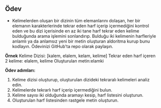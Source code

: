 ## Ödev
- Kelimelerden oluşan bir dizinin tüm elemanlarını dolaşan, her bir elemanın karakterlerinde tekrar eden harf içerip içermediğini kontrol eden ve bu dizi içerisinde en az iki tane harf tekrar eden kelime bulduğunda arama işlemini sonlandırıp. Bulduğu iki kelimenin harfleriyle anlamlı ya da anlamsız yeni bir metin oluşturan aldoritma kurup bunu kodlayın. Ödevinizi GitHub'ta repo olarak paylaşın.

**Örnek**
Kelime Dizisi: [kalem, elalem, kelam, kelime]
Tekrar eden harf içeren 2 kelime: elalem, kelime
Oluşturulan metin:elamki

**Ödev adımları:**
1. Kelime dizisi oluşturup, oluşturulan dizideki tekraralı kelimeleri analiz edin.
2. Kelimelerde tekrarlı harf içerip içermediğini bulun.
3. Kelime sayısı iki olduğunda aramayı kesip, harf listesini oluşturun.
4. Oluşturulan harf listesinden rastgele metin oluşturun.
